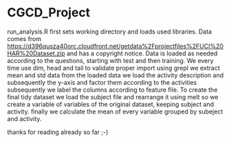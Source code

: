 CGCD_Project
============
run_analysis.R first sets working directory and loads used libraries.
Data comes from https://d396qusza40orc.cloudfront.net/getdata%2Fprojectfiles%2FUCI%20HAR%20Dataset.zip and has a copyright notice.
Data is loaded as needed according to the questions, starting with test and then training.
We every time use dim, head and tail to validate proper import
using grepl we extract mean and std data from the loaded data
we load the activity description and subsequently the y-axis and factor them according to the activities
subsequently we label the columns according to feature file.
To create the final tidy dataset we load the subject file
and rearrange it using melt so we create a variable of variables of the original dataset, keeping subject and activity.
finally we calculate the mean of every variable grouped by subeject and activity.

thanks for reading already so far ;-)
